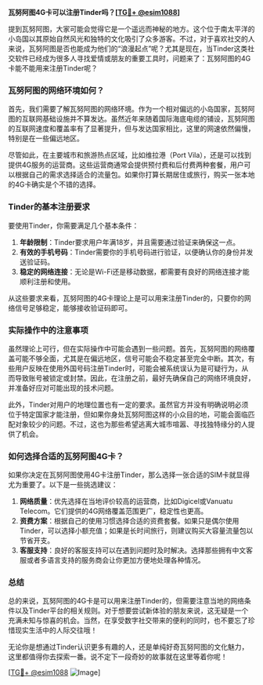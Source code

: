 **瓦努阿图4G卡可以注册Tinder吗？[[TG💪+ @esim1088](https://t.me/s/esim1088)]**

提到瓦努阿图，大家可能会觉得它是一个遥远而神秘的地方。这个位于南太平洋的小岛国以其原始自然风光和独特的文化吸引了众多游客。不过，对于喜欢社交的人来说，瓦努阿图是否也能成为他们的“浪漫起点”呢？尤其是现在，当Tinder这类社交软件已经成为很多人寻找爱情或朋友的重要工具时，问题来了：瓦努阿图的4G卡能不能用来注册Tinder呢？

### 瓦努阿图的网络环境如何？

首先，我们需要了解瓦努阿图的网络环境。作为一个相对偏远的小岛国家，瓦努阿图的互联网基础设施并不算发达。虽然近年来随着国际海底电缆的铺设，瓦努阿图的互联网速度和覆盖率有了显著提升，但与发达国家相比，这里的网速依然偏慢，特别是在一些偏远地区。

尽管如此，在主要城市和旅游热点区域，比如维拉港（Port Vila），还是可以找到提供4G服务的运营商。这些运营商通常会提供预付费和后付费两种套餐，用户可以根据自己的需求选择适合的流量包。如果你打算长期居住或旅行，购买一张本地的4G卡确实是个不错的选择。

### Tinder的基本注册要求

要使用Tinder，你需要满足几个基本条件：

1. **年龄限制**：Tinder要求用户年满18岁，并且需要通过验证来确保这一点。
2. **有效的手机号码**：Tinder需要你的手机号码进行验证，以便确认你的身份并发送验证码。
3. **稳定的网络连接**：无论是Wi-Fi还是移动数据，都需要有良好的网络连接才能顺利注册和使用。

从这些要求来看，瓦努阿图的4G卡理论上是可以用来注册Tinder的，只要你的网络信号足够稳定，能够接收验证码即可。

### 实际操作中的注意事项

虽然理论上可行，但在实际操作中可能会遇到一些问题。首先，瓦努阿图的网络覆盖可能不够全面，尤其是在偏远地区，信号可能会不稳定甚至完全中断。其次，有些用户反映在使用外国号码注册Tinder时，可能会被系统误认为是可疑行为，从而导致账号被锁定或封禁。因此，在注册之前，最好先确保自己的网络环境良好，并准备好应对可能出现的技术问题。

此外，Tinder对用户的地理位置也有一定的要求。虽然官方并没有明确说明必须位于特定国家才能注册，但如果你身处瓦努阿图这样的小众目的地，可能会面临匹配对象较少的问题。不过，这也为那些希望逃离大城市喧嚣、寻找独特缘分的人提供了机会。

### 如何选择合适的瓦努阿图4G卡？

如果你决定在瓦努阿图使用4G卡注册Tinder，那么选择一张合适的SIM卡就显得尤为重要了。以下是一些挑选建议：

1. **网络质量**：优先选择在当地评价较高的运营商，比如Digicel或Vanuatu Telecom。它们提供的4G网络覆盖范围更广，稳定性也更高。
2. **资费方案**：根据自己的使用习惯选择合适的资费套餐。如果只是偶尔使用Tinder，可以选择小额充值；如果是长时间旅行，则建议购买大容量流量包以节省开支。
3. **客服支持**：良好的客服支持可以在遇到问题时及时解决。选择那些拥有中文客服或者多语言支持的服务商会让你更加方便地处理各种情况。

### 总结

总的来说，瓦努阿图的4G卡是可以用来注册Tinder的，但需要注意当地的网络条件以及Tinder平台的相关规则。对于想要尝试新体验的朋友来说，这无疑是一个充满未知与惊喜的机会。当然，在享受数字社交带来的便利的同时，也不要忘了珍惜现实生活中的人际交往哦！

无论你是想通过Tinder认识更多有趣的人，还是单纯好奇瓦努阿图的文化魅力，这里都值得你去探索一番。说不定下一段奇妙的故事就在这里等着你呢！

[[TG💪+ @esim1088](https://t.me/s/esim1088) ![Image](https://i.postimg.cc/4NQfJmqS/Snipaste-2025-05-13-00-14-12.png)]